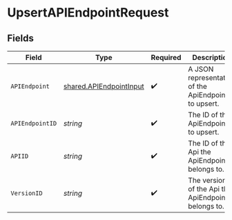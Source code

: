 # UpsertAPIEndpointRequest


## Fields

| Field                                                              | Type                                                               | Required                                                           | Description                                                        |
| ------------------------------------------------------------------ | ------------------------------------------------------------------ | ------------------------------------------------------------------ | ------------------------------------------------------------------ |
| `APIEndpoint`                                                      | [shared.APIEndpointInput](../../models/shared/apiendpointinput.md) | :heavy_check_mark:                                                 | A JSON representation of the ApiEndpoint to upsert.                |
| `APIEndpointID`                                                    | *string*                                                           | :heavy_check_mark:                                                 | The ID of the ApiEndpoint to upsert.                               |
| `APIID`                                                            | *string*                                                           | :heavy_check_mark:                                                 | The ID of the Api the ApiEndpoint belongs to.                      |
| `VersionID`                                                        | *string*                                                           | :heavy_check_mark:                                                 | The version ID of the Api the ApiEndpoint belongs to.              |